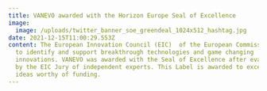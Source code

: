 ```yaml
---
title: VANEVO awarded with the Horizon Europe Seal of Excellence
image:
  image: /uploads/twitter_banner_soe_greendeal_1024x512_hashtag.jpg
date: 2021-12-15T11:00:29.553Z
content: The European Innovation Council (EIC)  of the European Commission aims
  to identify and support breakthrough technologies and game changing
  innovations. VANEVO was awarded with the Seal of Excellence after evaluation
  by the EIC Jury of independent experts. This Label is awarded to excellent
  ideas worthy of funding.
---
```

